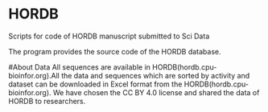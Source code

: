 # HORDB
Scripts for code of HORDB manuscript submitted to Sci Data

The program provides the source code of the HORDB database.

#About Data
All sequences are available in HORDB(hordb.cpu-bioinfor.org).All the data and sequences which are sorted by activity and dataset can be downloaded in Excel format from the HORDB(hordb.cpu-bioinfor.org). We have chosen the CC BY 4.0 license and shared the data of HORDB to researchers.
